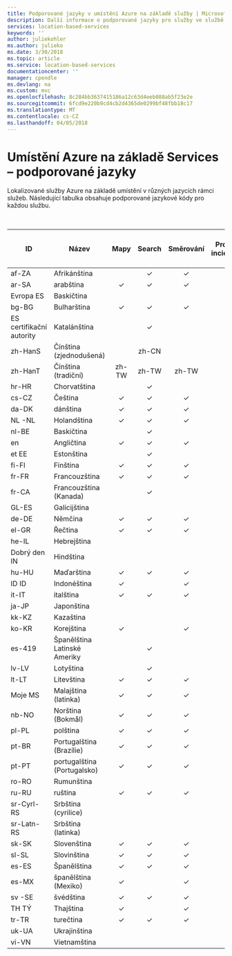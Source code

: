 ```yaml
---
title: Podporované jazyky v umístění Azure na základě služby | Microsoft Docs
description: Další informace o podporované jazyky pro služby ve službě Azure umístění na základě Services
services: location-based-services
keywords: ''
author: juliekohler
ms.author: julieko
ms.date: 3/30/2018
ms.topic: article
ms.service: location-based-services
documentationcenter: ''
manager: cpendle
ms.devlang: na
ms.custom: mvc
ms.openlocfilehash: 8c284bb3637415186a12c63d4eeb088ab5f23e2e
ms.sourcegitcommit: 6fcd9e220b9cd4cb2d4365de0299bf48fbb18c17
ms.translationtype: MT
ms.contentlocale: cs-CZ
ms.lasthandoff: 04/05/2018
---
```

# <a name="azure-location-based-services---supported-languages"></a>Umístění Azure na základě Services – podporované jazyky
Lokalizované služby Azure na základě umístění v různých jazycích rámci služeb.  Následující tabulka obsahuje podporované jazykové kódy pro každou službu.  
  
<br>
 



| ID         | Název                   |  Mapy | Search | Směrování | Provoz incidenty | JS mapový ovládací prvek | Časové pásmo |
|------------|------------------------|:-----:|:------:|:-------:|:-----------------:|:--------------:|:---------:|
| af-ZA      | Afrikánština              |       |    ✓   |    ✓    |                   |                |     ✓     |
| ar-SA      | arabština                 |   ✓   |    ✓   |    ✓    |         ✓         |        ✓       |     ✓     |
| Evropa ES      | Baskičtina                 |       |        |         |                   |                |     ✓     |
| bg-BG      | Bulharština              |   ✓   |    ✓   |    ✓    |                   |        ✓       |     ✓     |
| ES certifikační autority      | Katalánština                |       |    ✓   |         |                   |                |     ✓     |
| zh-HanS    | Čínština (zjednodušená)   |       |  zh-CN |         |                   |                |     ✓     |
| zh-HanT    | Čínština (tradiční)  | zh-TW |  zh-TW |  zh-TW  |                   |      Zh-TW     |     ✓     |
| hr-HR      | Chorvatština               |       |    ✓   |         |                   |                |     ✓     |
| cs-CZ      | Čeština                  |   ✓   |    ✓   |    ✓    |         ✓         |        ✓       |     ✓     |
| da-DK      | dánština                 |   ✓   |    ✓   |    ✓    |         ✓         |        ✓       |     ✓     |
| NL -NL     | Holandština                  |   ✓   |    ✓   |    ✓    |         ✓         |        ✓       |     ✓     |
| nl-BE      | Baskičtina        |       |    ✓   |         |                   |                |     ✓     |
| en         | Angličtina                |   ✓   |    ✓   |    ✓    |         ✓         |        ✓       |     ✓     |
| et EE      | Estonština               |       |    ✓   |         |         ✓         |                |     ✓     |
| fi-FI      | Finština                |   ✓   |    ✓   |    ✓    |         ✓         |        ✓       |     ✓     |
| fr-FR      | Francouzština                 |   ✓   |    ✓   |    ✓    |         ✓         |        ✓       |     ✓     |
| fr-CA      | Francouzština (Kanada)      |       |    ✓   |         |                   |                |     ✓     |
| GL-ES      | Galicijština               |       |        |         |                   |                |     ✓     |
| de-DE      | Němčina                 |   ✓   |    ✓   |    ✓    |         ✓         |        ✓       |     ✓     |
| el-GR      | Řečtina                  |   ✓   |    ✓   |    ✓    |         ✓         |        ✓       |     ✓     |
| he-IL      | Hebrejština                 |       |        |         |         ✓         |                |     ✓     |
| Dobrý den IN      | Hindština                  |       |        |         |                   |                |     ✓     |
| hu-HU      | Maďarština              |   ✓   |    ✓   |    ✓    |         ✓         |        ✓       |     ✓     |
| ID ID      | Indonéština             |   ✓   |        |    ✓    |         ✓         |        ✓       |     ✓     |
| it-IT      | italština                |   ✓   |    ✓   |    ✓    |         ✓         |        ✓       |     ✓     |
| ja-JP      | Japonština               |       |        |         |                   |                |     ✓     |
| kk-KZ      | Kazaština                 |       |        |         |                   |                |     ✓     |
| ko-KR      | Korejština                 |   ✓   |        |    ✓    |                   |        ✓       |     ✓     |
| es-419     | Španělština Latinské Ameriky |       |    ✓   |         |                   |                |     ✓     |
| lv-LV      | Lotyština                |       |    ✓   |         |         ✓         |                |     ✓     |
| lt-LT      | Litevština             |   ✓   |    ✓   |    ✓    |         ✓         |        ✓       |     ✓     |
| Moje MS      | Malajština (latinka)          |   ✓   |    ✓   |    ✓    |                   |        ✓       |     ✓     |
| nb-NO      | Norština (Bokmål)       |   ✓   |    ✓   |    ✓    |         ✓         |        ✓       |     ✓     |
| pl-PL      | polština                 |   ✓   |    ✓   |    ✓    |         ✓         |        ✓       |     ✓     |
| pt-BR      | Portugalština (Brazílie)    |   ✓   |    ✓   |    ✓    |                   |        ✓       |     ✓     |
| pt-PT      | portugalština (Portugalsko)  |   ✓   |    ✓   |    ✓    |         ✓         |        ✓       |     ✓     |
| ro-RO      | Rumunština               |       |        |         |         ✓         |                |     ✓     |
| ru-RU      | ruština                |   ✓   |    ✓   |    ✓    |         ✓         |        ✓       |     ✓     |
| sr-Cyrl-RS | Srbština (cyrilice)     |       |        |         |                   |                |     ✓     |
| sr-Latn-RS | Srbština (latinka)        |       |        |         |                   |                |     ✓     |
| sk-SK      | Slovenština              |   ✓   |    ✓   |    ✓    |         ✓         |        ✓       |     ✓     |
| sl-SL      | Slovinština              |   ✓   |    ✓   |    ✓    |                   |        ✓       |     ✓     |
| es-ES      | Španělština                |   ✓   |    ✓   |    ✓    |         ✓         |        ✓       |     ✓     |
| es-MX      | španělština (Mexiko)       |   ✓   |        |    ✓    |                   |        ✓       |     ✓     |
| sv -SE     | švédština                |   ✓   |    ✓   |    ✓    |         ✓         |        ✓       |     ✓     |
| TH TÝ      | Thajština                   |   ✓   |        |    ✓    |         ✓         |        ✓       |     ✓     |
| tr-TR      | turečtina                |   ✓   |    ✓   |    ✓    |         ✓         |        ✓       |     ✓     |
| uk-UA      | Ukrajinština               |       |        |         |                   |                |     ✓     |
| vi-VN      | Vietnamština             |       |        |         |                   |                |     ✓     |
